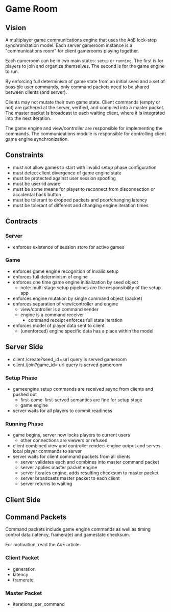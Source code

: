 # Game Room

## Vision

A multiplayer game communications engine that uses the AoE lock-step synchronization model.  Each server gameroom instance is a "communications room" for client gamerooms playing together.

Each gameroom can be in two main states: `setup` or `running`.  The first is for players to join and organize themselves.  The second is for the game engine to run.

By enforcing full determinism of game state from an initial seed and a set of possible user commands, only command packets need to be shared between clients (and server).

Clients may not mutate their own game state.  Client commands (empty or not) are gathered at the server, verified, and compiled into a master packet.  The master packet is broadcast to each waiting client, where it is integrated into the next iteration.

The game engine and view/controller are responsible for implementing the commands.  The communications module is responsible for controlling client game engine synchronization.

## Constraints

- must not allow games to start with invalid setup phase configuration
- must detect client divergence of game engine state
- must be protected against user session spoofing
- must be user-id aware
- must be some means for player to reconnect from disconnection or accidental back button
- must be tolerant to dropped packets and poor/changing latency
- must be tolerant of different and changing engine iteration times

## Contracts

### Server

- enforces existence of session store for active games

### Game

- enforces game engine recognition of invalid setup
- enforces full determinism of engine
- enforces one time game engine initialization by seed object
    - note: multi stage setup pipelines are the responsibility of the setup app
- enforces engine mutation by single command object (packet)
- enforces separation of view/controller and engine
    - view/controller is a command sender
    - engine is a command receiver
        - command receipt enforces full state iteration
- enforces model of player data sent to client
    - (unenforced) engine specific data has a place within the model

## Server Side

- client /create?seed_id=<seed> url query is served gameroom
- client /join?game_id=<game> url query is served gameroom

### Setup Phase

- gameengine setup commands are received async from clients and pushed out
    - first-come-first-served semantics are fine for setup stage
    - game engine
- server waits for all players to commit readiness

### Running Phase

- game begins, server now locks players to current users
    - other connections are viewers or refused
- client combined view and controller renders engine output and serves
  local player commands to server
- server waits for client command packets from all clients
    - server validates each and combines into master command packet
    - server applies master packet engine
    - server iterates engine, adds resulting checksum to master packet
    - server broadcasts master packet to each client
    - server returns to waiting

## Client Side
 

## Command Packets

Command packets include game engine commands as well as timing control data (latency, framerate) and gamestate checksum.

For motivation, read the AoE article.

### Client Packet

- generation
- latency
- framerate

### Master Packet

- iterations_per_command
